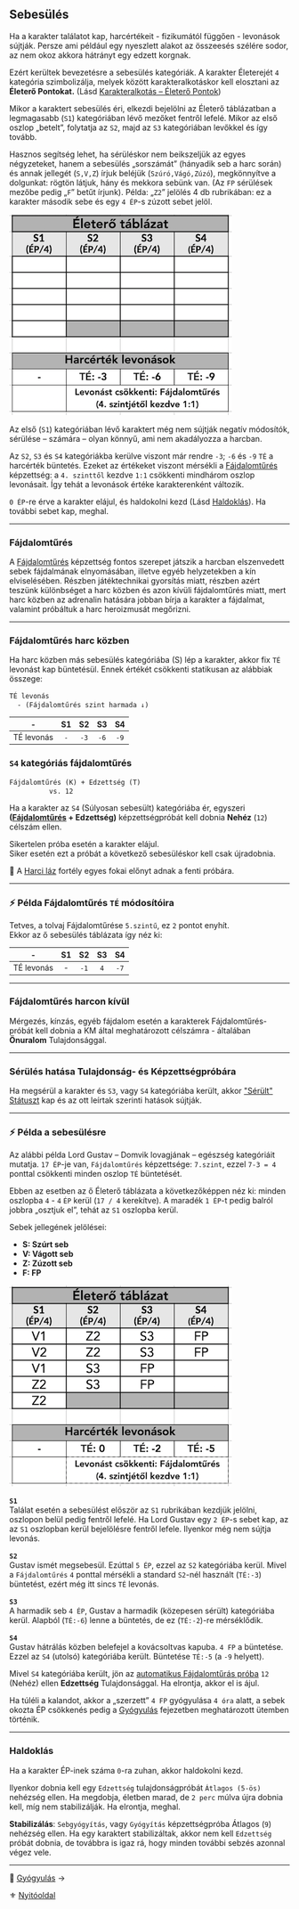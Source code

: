 ## Sebesülés

Ha a karakter találatot kap, harcértékeit - fizikumától függően - levonások sújtják. Persze ami például egy nyeszlett alakot az összeesés szélére sodor, az nem okoz akkora hátrányt egy edzett korgnak.

Ezért kerültek bevezetésre a sebesülés kategóriák. A karakter Életerejét `4` kategória szimbolizálja, melyek között karakteralkotáskor kell elosztani az **Életerő Pontokat.** (Lásd [Karakteralkotás – Életerő Pontok](018_01_ep_kt.md))

Mikor a karaktert sebesülés éri, elkezdi bejelölni az Életerő táblázatban a legmagasabb (`S1`) kategóriában lévő mezőket fentről lefelé. Mikor az első oszlop „betelt”, folytatja az `S2`, majd az `S3` kategóriában levőkkel és így tovább.

Hasznos segítség lehet, ha sérüléskor nem beikszeljük az egyes négyzeteket, hanem a sebesülés „sorszámát” (hányadik seb a harc során) és annak jellegét (`S,V,Z`) írjuk beléjük (`Szúró,Vágó,Zúzó`), megkönnyítve a dolgunkat: rögtön látjuk, hány és mekkora sebünk van. (Az `FP` sérülések mezőbe pedig „`F`” betűt írjunk). Példa: „`Z2`” jelölés 4 db rubrikában: ez a karakter második sebe és egy `4 ÉP`-s zúzott sebet jelöl.

![](images/02_eletero_tablazat_harcertek_levonassal.png)

Az első (`S1`) kategóriában lévő karaktert még nem sújtják negatív módosítók, sérülése – számára – olyan könnyű, ami nem akadályozza a harcban.

Az `S2`, `S3` és `S4` kategóriákba kerülve viszont már rendre `-3`; `-6` és `-9` `TÉ` a harcérték büntetés. Ezeket az értékeket viszont mérsékli a [Fájdalomtűrés](kepzettsegek.primer.altalanos/fajdalomtures.md) képzettség: a `4. szinttől` kezdve `1:1` csökkenti mindhárom oszlop levonásait. Így tehát a levonások értéke karakterenként változik.

`0 ÉP`-re érve a karakter elájul, és haldokolni kezd (Lásd [Haldoklás](#haldokl%C3%A1s)). Ha további sebet kap, meghal.

---
### Fájdalomtűrés

A [Fájdalomtűrés](kepzettsegek.primer.altalanos/fajdalomtures.md) képzettség fontos szerepet játszik a harcban elszenvedett sebek fájdalmának elnyomásában, illetve egyéb helyzetekben a kín elviselésében. Részben játéktechnikai gyorsítás miatt, részben azért teszünk különbséget a harc közben és azon kívüli fájdalomtűrés miatt, mert harc közben az adrenalin hatására jobban bírja a karakter a fájdalmat, valamint próbáltuk a harc heroizmusát megőrizni.

---
### Fájdalomtűrés harc közben

Ha harc közben más sebesülés kategóriába (S) lép a karakter, akkor fix `TÉ` levonást kap büntetésül. Ennek értékét csökkenti statikusan az alábbiak összege:

```
TÉ levonás
  - (Fájdalomtűrés szint harmada ↓)
```

|     -      | S1  |  S2  |  S3  |  S4  |
| :--------: | :-: | :--: | :--: | :--: |
| TÉ levonás | `-` | `-3` | `-6` | `-9` |

### `S4` kategóriás fájdalomtűrés

```
Fájdalomtűrés (K) + Edzettség (T)
          vs. 12
```

Ha a karakter az `S4` (Súlyosan sebesült) kategóriába ér, egyszeri **([Fájdalomtűrés](kepzettsegek.primer.altalanos/fajdalomtures.md) + Edzettség)** képzettségpróbát kell dobnia **Nehéz** (`12`) célszám ellen.

Sikertelen próba esetén a karakter elájul.\
Siker esetén ezt a próbát a következő sebesüléskor kell csak újradobnia. 

🔆 A [Harci láz](fortelyok.harci/harci_laz.md) fortély egyes fokai előnyt adnak a fenti próbára.

---
### ⚡ Példa Fájdalomtűrés `TÉ` módosítóira

Tetves, a tolvaj Fájdalomtűrése `5.szintű`, ez `2` pontot enyhít.\
Ekkor az ő sebesülés táblázata így néz ki:

|     -      | S1  |  S2  | S3  |  S4  |
| :--------: | :-: | :--: | :-: | :--: |
| TÉ levonás |  -  | `-1` | `4` | `-7` |

---
### Fájdalomtűrés harcon kívül

Mérgezés, kínzás, egyéb fájdalom esetén a karakterek Fájdalomtűrés-próbát kell dobnia a KM által meghatározott célszámra - általában **Önuralom** Tulajdonsággal.

---
### Sérülés hatása Tulajdonság- és Képzettségpróbára

Ha megsérül a karakter és `S3`, vagy `S4` kategóriába került, akkor ["Sérült" Státuszt](082_statuszok.md#%EF%B8%8F-s%C3%A9r%C3%BClt-1-s3) kap és az ott leírtak szerinti hatások sújtják.

---
### ⚡ Példa a sebesülésre

Az alábbi példa Lord Gustav – Domvik lovagjának – egészség kategóriáit mutatja. `17 ÉP`-je van, `Fájdalomtűrés` képzettsége: `7.szint`, ezzel `7-3 = 4` ponttal csökkenti minden oszlop `TÉ` büntetését.

Ebben az esetben az ő Életerő táblázata a következőképpen néz ki: minden oszlopba `4` - `4` `ÉP` kerül (`17 / 4` kerekítve). A maradék `1 ÉP`-t pedig balról jobbra „osztjuk el”, tehát az `S1` oszlopba kerül.

Sebek jellegének jelölései:
- **S: Szúrt seb**
- **V: Vágott seb**
- **Z: Zúzott seb**
- **F: FP**

![](images/03_eletero_lord_gustav.png)

**`S1`**\
Találat esetén a sebesülést először az `S1` rubrikában kezdjük jelölni, oszlopon belül pedig fentről lefelé. Ha Lord Gustav egy `2 ÉP`-s sebet kap, az az `S1` oszlopban kerül bejelölésre fentről lefele. Ilyenkor még nem sújtja levonás.

**`S2`**\
Gustav ismét megsebesül. Ezúttal `5 ÉP`, ezzel az `S2` kategóriába kerül. Mivel a `Fájdalomtűrés` `4` ponttal mérsékli a standard `S2`-nél használt (`TÉ:-3`) büntetést, ezért még itt sincs `TÉ` levonás.

**`S3`**\
A harmadik seb `4 ÉP`, Gustav a harmadik (közepesen sérült) kategóriába kerül. Alapból (`TÉ:-6`) lenne a büntetés, de ez (`TÉ:-2`)-re mérséklődik.

**`S4`**\
Gustav hátrálás közben belefejel a kovácsoltvas kapuba. `4 FP` a büntetése. Ezzel az `S4` (utolsó) kategóriába került. Büntetése `TÉ:-5` (a `-9` helyett).

Mivel `S4` kategóriába került, jön az [automatikus Fájdalomtűrás próba](#s4-kateg%C3%B3ri%C3%A1s-f%C3%A1jdalomt%C5%B1r%C3%A9s) `12` (Nehéz) ellen **Edzettség** Tulajdonsággal. Ha elrontja, akkor el is ájul.

Ha túléli a kalandot, akkor a „szerzett” `4 FP` gyógyulása `4 óra` alatt, a sebek okozta ÉP csökkenés pedig a [Gyógyulás](061_04_gyogyulas.md) fejezetben meghatározott ütemben történik.

---
### Haldoklás

Ha a karakter ÉP-inek száma `0`-ra zuhan, akkor haldokolni kezd.

Ilyenkor dobnia kell egy `Edzettség` tulajdonságpróbát `Átlagos (5-ös)` nehézség ellen. Ha megdobja, életben marad, de `2 perc` múlva újra dobnia kell, míg nem stabilizálják. Ha elrontja, meghal.

**Stabilizálás**: `Sebgyógyítás`, vagy `Gyógyítás` képzettségpróba Átlagos (`9`) nehézség ellen. Ha egy karaktert stabilizáltak, akkor nem kell `Edzettség` próbát dobnia, de továbbra is igaz rá, hogy minden további sebzés azonnal végez vele.

---

🔗 [Gyógyulás](061_04_gyogyulas.md) →

⚜️ [Nyitóoldal](start.md#6-harcrendszer-%EF%B8%8F)
